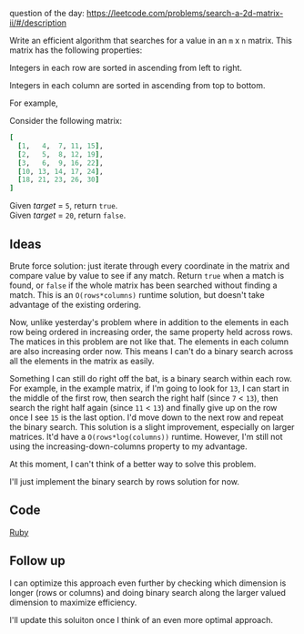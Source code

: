 question of the day: https://leetcode.com/problems/search-a-2d-matrix-ii/#/description

Write an efficient algorithm that searches for a value in an `m` x `n`
matrix. This matrix has the following properties:

Integers in each row are sorted in ascending from left to right.

Integers in each column are sorted in ascending from top to bottom.

For example,

Consider the following matrix:

```ruby
[
  [1,   4,  7, 11, 15],
  [2,   5,  8, 12, 19],
  [3,   6,  9, 16, 22],
  [10, 13, 14, 17, 24],
  [18, 21, 23, 26, 30]
]
```

Given *target* = `5`, return `true`.  
Given *target* = `20`, return `false`.  

## Ideas

Brute force solution: just iterate through every coordinate in the
matrix and compare value by value to see if any match. Return `true`
when a match is found, or `false` if the whole matrix has been searched
without finding a match. This is an `O(rows*columns)` runtime solution,
but doesn't take advantage of the existing ordering.

Now, unlike yesterday's problem where in addition to the elements
in each row being ordered in increasing order, the same property held
across rows. The matices in this problem are not like that. The
elements in each column are also increasing order now. This means I can't
do a binary search across all the elements in the matrix as easily.

Something I can still do right off the bat, is a binary search within
each row. For example, in the example matrix, if I'm going to look for 
`13`, I can start in the middle of the first row, then search the right half
(since `7` < `13`), then search the right half again (since `11` < `13`) and
finally give up on the row once I see `15` is the last option. I'd
move down to the next row and repeat the binary search. This solution
is a slight improvement, especially on larger matrices. It'd have a
`O(rows*log(columns))` runtime. However, I'm still not using the
increasing-down-columns property to my advantage.

At this moment, I can't think of a better way to solve this problem.

I'll just implement the binary search by rows solution for now.

## Code

[Ruby](./searchMatrix2.rb)

## Follow up

I can optimize this approach even further by checking which dimension
is longer (rows or columns) and doing binary search along the larger
valued dimension to maximize efficiency.

I'll update this soluiton once I think of an even more optimal approach.

